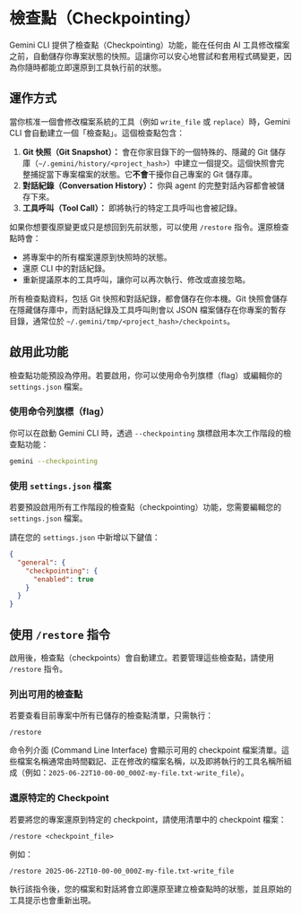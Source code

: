 # 檢查點（Checkpointing）

Gemini CLI 提供了檢查點（Checkpointing）功能，能在任何由 AI 工具修改檔案之前，自動儲存你專案狀態的快照。這讓你可以安心地嘗試和套用程式碼變更，因為你隨時都能立即還原到工具執行前的狀態。

## 運作方式

當你核准一個會修改檔案系統的工具（例如 `write_file` 或 `replace`）時，Gemini CLI 會自動建立一個「檢查點」。這個檢查點包含：

1.  **Git 快照（Git Snapshot）：** 會在你家目錄下的一個特殊的、隱藏的 Git 儲存庫（`~/.gemini/history/<project_hash>`）中建立一個提交。這個快照會完整捕捉當下專案檔案的狀態。它**不會**干擾你自己專案的 Git 儲存庫。
2.  **對話紀錄（Conversation History）：** 你與 agent 的完整對話內容都會被儲存下來。
3.  **工具呼叫（Tool Call）：** 即將執行的特定工具呼叫也會被記錄。

如果你想要復原變更或只是想回到先前狀態，可以使用 `/restore` 指令。還原檢查點時會：

- 將專案中的所有檔案還原到快照時的狀態。
- 還原 CLI 中的對話紀錄。
- 重新提議原本的工具呼叫，讓你可以再次執行、修改或直接忽略。

所有檢查點資料，包括 Git 快照和對話紀錄，都會儲存在你本機。Git 快照會儲存在隱藏儲存庫中，而對話紀錄及工具呼叫則會以 JSON 檔案儲存在你專案的暫存目錄，通常位於 `~/.gemini/tmp/<project_hash>/checkpoints`。

## 啟用此功能

檢查點功能預設為停用。若要啟用，你可以使用命令列旗標（flag）或編輯你的 `settings.json` 檔案。

### 使用命令列旗標（flag）

你可以在啟動 Gemini CLI 時，透過 `--checkpointing` 旗標啟用本次工作階段的檢查點功能：

```bash
gemini --checkpointing
```

### 使用 `settings.json` 檔案

若要預設啟用所有工作階段的檢查點（checkpointing）功能，您需要編輯您的 `settings.json` 檔案。

請在您的 `settings.json` 中新增以下鍵值：

```json
{
  "general": {
    "checkpointing": {
      "enabled": true
    }
  }
}
```

## 使用 `/restore` 指令

啟用後，檢查點（checkpoints）會自動建立。若要管理這些檢查點，請使用 `/restore` 指令。

### 列出可用的檢查點

若要查看目前專案中所有已儲存的檢查點清單，只需執行：

```
/restore
```

命令列介面 (Command Line Interface) 會顯示可用的 checkpoint 檔案清單。這些檔案名稱通常由時間戳記、正在修改的檔案名稱，以及即將執行的工具名稱所組成（例如：`2025-06-22T10-00-00_000Z-my-file.txt-write_file`）。

### 還原特定的 Checkpoint

若要將您的專案還原到特定的 checkpoint，請使用清單中的 checkpoint 檔案：

```
/restore <checkpoint_file>
```

例如：

```
/restore 2025-06-22T10-00-00_000Z-my-file.txt-write_file
```

執行該指令後，您的檔案和對話將會立即還原至建立檢查點時的狀態，並且原始的工具提示也會重新出現。
